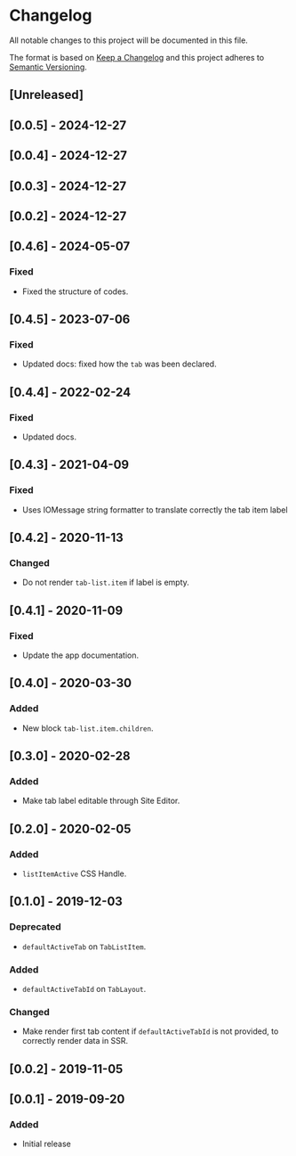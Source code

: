 # Changelog

All notable changes to this project will be documented in this file.

The format is based on [Keep a Changelog](http://keepachangelog.com/en/1.0.0/)
and this project adheres to [Semantic Versioning](http://semver.org/spec/v2.0.0.html).

## [Unreleased]

## [0.0.5] - 2024-12-27

## [0.0.4] - 2024-12-27

## [0.0.3] - 2024-12-27

## [0.0.2] - 2024-12-27

## [0.4.6] - 2024-05-07

### Fixed

- Fixed the structure of codes.

## [0.4.5] - 2023-07-06

### Fixed
- Updated docs: fixed how the `tab` was been declared.

## [0.4.4] - 2022-02-24

### Fixed

- Updated docs.

## [0.4.3] - 2021-04-09
### Fixed
- Uses IOMessage string formatter to translate correctly the tab item label

## [0.4.2] - 2020-11-13
### Changed
- Do not render `tab-list.item` if label is empty.

## [0.4.1] - 2020-11-09
### Fixed
- Update the app documentation.

## [0.4.0] - 2020-03-30
### Added
- New block `tab-list.item.children`.

## [0.3.0] - 2020-02-28
### Added
- Make tab label editable through Site Editor.

## [0.2.0] - 2020-02-05
### Added
- `listItemActive` CSS Handle.

## [0.1.0] - 2019-12-03
### Deprecated
- `defaultActiveTab` on `TabListItem`.

### Added
- `defaultActiveTabId` on `TabLayout`.

### Changed
- Make render first tab content if `defaultActiveTabId` is not provided, to correctly render data in SSR.

## [0.0.2] - 2019-11-05

## [0.0.1] - 2019-09-20
### Added
- Initial release
